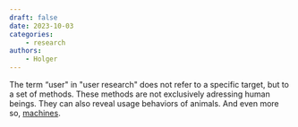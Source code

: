 ```yaml
---
draft: false
date: 2023-10-03
categories:
    - research
authors:
    - Holger
---
```


The term “user" in "user research" does not refer to a specific target, but to a set of methods. These methods are not exclusively adressing human beings. They can also reveal usage behaviors of animals. And even more so, [machines](https://www.researchgate.net/publication/332636704_Machine_behaviour).